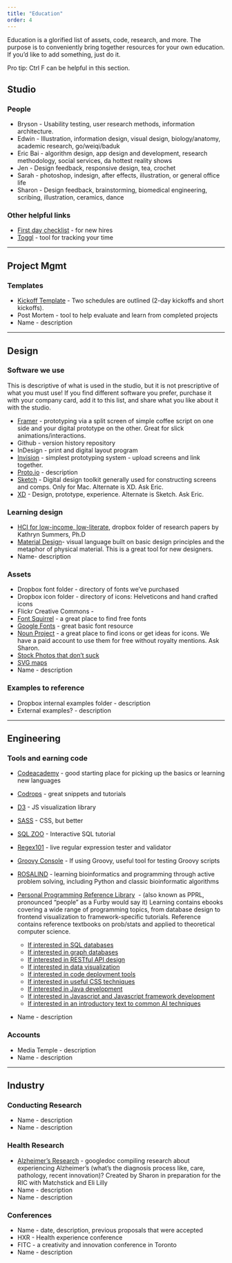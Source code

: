 ```yaml
---
title: "Education"
order: 4
---
```


Education is a glorified list of assets, code, research, and more. The purpose is to conveniently bring together resources for your own education. If you’d like to add something, just do it. 

Pro tip: Ctrl F can be helpful in this section.

## Studio

### People

- Bryson - Usability testing, user research methods, information architecture.   
- Edwin - Illustration, information design, visual design, biology/anatomy, academic research, go/weiqi/baduk 
- Eric Bai - algorithm design, app design and development, research methodology, social services, da hottest reality shows   
- Jen - Design feedback, responsive design, tea, crochet 
- Sarah - photoshop, indesign, after effects, illustration, or general office life
- Sharon - Design feedback, brainstorming, biomedical engineering, scribing, illustration, ceramics, dance 
  

### Other helpful links

- [First day checklist](https://docs.google.com/a/wecreategoodness.com/document/d/1SQnsgDSyZPfz6K_YjD3DaWAbZMLWytilcMMGQIWdifk/edit?usp=sharing) - for new hires 
- [Toggl](https://toggl.com/) - tool for tracking your time 
  
  

* * *

## Project Mgmt

### Templates

- [Kickoff Template](https://docs.google.com/a/wecreategoodness.com/document/d/1nu30LjA4lLMno4o1jPv_-61yTUrpTGPTsQCvln8O2-U/edit?usp=sharing) - Two schedules are outlined (2-day kickoffs and short kickoffs). 
- Post Mortem - tool to help evaluate and learn from completed projects 
- Name - description 
  

* * *

## Design

### Software we use

This is descriptive of what is used in the studio, but it is not prescriptive of what you must use! If you find different software you prefer, purchase it with your company card, add it to this list, and share what you like about it with the studio. 

  

- [Framer](https://framer.com/) - prototyping via a split screen of simple coffee script on one side and your digital prototype on the other. Great for slick animations/interactions. 
- Github - version history repository 
- InDesign - print and digital layout program 
- [Invision](https://www.invisionapp.com/) - simplest prototyping system - upload screens and link together.  
- [Proto.io](https://proto.io/) - description 
- [Sketch](https://www.sketchapp.com/) - Digital design toolkit generally used for constructing screens and comps. Only for Mac. Alternate is XD. Ask Eric.  
- [XD](http://www.adobe.com/products/xd.html?sdid=12B9F15S&mv=search&s_kwcid=AL!3085!3!232295426045!b!!g!!experience%20design%20adobe&ef_id=V5Za5gAABY4GuEAK:20171117170201:s) - Design, prototype, experience. Alternate is Sketch. Ask Eric. 

### Learning design

- [HCI for low-income, low-literate](https://www.dropbox.com/sh/kgat3nzlyl00s9u/AACLhw3OzYfSRUsIxavCo5rra?dl=0), dropbox folder of research papers by Kathryn Summers, Ph.D
- [Material Design](https://material.io/guidelines/)- visual language built on basic design principles and the metaphor of physical material. This is a great tool for new designers. 
- Name- description 

### Assets

- Dropbox font folder - directory of fonts we’ve purchased 
- Dropbox icon folder - directory of icons: Helveticons and hand crafted icons 
- Flickr Creative Commons -   
- [Font Squirrel](https://www.fontsquirrel.com/) - a great place to find free fonts  
- [Google Fonts](https://fonts.google.com/) - great basic font resource 
- [Noun Project](https://thenounproject.com/) - a great place to find icons or get ideas for icons. We have a paid account to use them for free without royalty mentions. Ask Sharon. 
- [Stock Photos that don’t suck](https://medium.com/@dustin/stock-photos-that-dont-suck-62ae4bcbe01b) 
- [SVG maps](https://www.amcharts.com/svg-maps/?map=world) 
- Name - description 

### Examples to reference

- Dropbox internal examples folder - description 
- External examples? - description 
  

* * *

## Engineering

### Tools and earning code

- [Codeacademy](https://www.codecademy.com/) - good starting place for picking up the basics or learning new languages 
- [Codrops](https://tympanus.net/codrops/) - great snippets and tutorials 
- [D3](https://d3js.org/) - JS visualization library 
- [SASS](http://sass-lang.com/guide) - CSS, but better 
- [SQL ZOO](https://sqlzoo.net/) - Interactive SQL tutorial 
- [Regex101](https://regex101.com/) - live regular expression tester and validator 
- [Groovy Console](https://groovyconsole.appspot.com/) - If using Groovy, useful tool for testing Groovy scripts  
- [ROSALIND](http://rosalind.info/problems/locations/) - learning bioinformatics and programming through active problem solving, including Python and classic bioinformatic algorithms 
- [Personal Programming Reference Library](https://www.dropbox.com/sh/jw0r8zg17011coo/AACfoFEc6vBbZz-wWKMO3FBDa?dl=0)  - (also known as PPRL, pronounced “people” as a Furby would say it) Learning contains ebooks covering a wide range of programming topics, from database design to frontend visualization to framework-specific tutorials. Reference contains reference textbooks on prob/stats and applied to theoretical computer science.  
    - [If interested in SQL databases](https://www.dropbox.com/s/bpt53l8zszn2ode/Learning%20MySQL.pdf?dl=0) 
    - [If interested in graph databases](https://www.dropbox.com/s/q23gvryxd0cqiun/RESTful%20Web%20APIs.pdf?dl=0) 
    - [If interested in RESTful API design](https://www.dropbox.com/s/q23gvryxd0cqiun/RESTful%20Web%20APIs.pdf?dl=0) 
    - [If interested in data visualization ](https://www.dropbox.com/sh/zih9dkmeav8hqm2/AAA68kLLwLYeE_rYjKI1czDga?dl=0) 
    - [If interested in code deployment tools](https://www.dropbox.com/sh/9k93b9py6vxacxt/AAC0k1xTy9YmZpLHDP2y5mtAa?dl=0) 
    - [If interested in useful CSS techniques ](https://www.dropbox.com/s/y4tqlmeo0bai4zc/CSS%20Secrets.pdf?dl=0) 
    - [If interested in Java development ](https://www.dropbox.com/s/1qqz7flw3w11wx1/Effective%20Java%202ed.pdf?dl=0) 
    - [If interested in Javascript and Javascript framework development](https://www.dropbox.com/sh/t0fwsjlko8l20cm/AACArOwXZUKwjAyAbYF5Um1ca?dl=0) 
    - [If interested in an introductory text to common AI techniques](https://www.dropbox.com/s/sf2wfnh9drw5hip/Programming%20Collective%20Intelligence.pdf?dl=0) 

- Name - description 

### Accounts

- Media Temple - description 
- Name - description 
  

* * *

## Industry

### Conducting Research

- Name - description 
- Name - description 
  
  

### Health Research

- [Alzheimer’s Research](https://docs.google.com/a/wecreategoodness.com/document/d/1mClqH0oRrgoytlVnV0VqxJhmbScK5MvWBGj-Yy8f1wg/edit?usp=sharing) - googledoc compiling research about experiencing Alzheimer’s (what’s the diagnosis process like, care, pathology, recent innovation)? Created by Sharon in preparation for the RIC with Matchstick and Eli Lilly  
- Name - description 
- Name - description 

### Conferences

- Name - date, description, previous proposals that were accepted  
- HXR - Health experience conference 
- FITC - a creativity and innovation conference in Toronto 
- Name - description